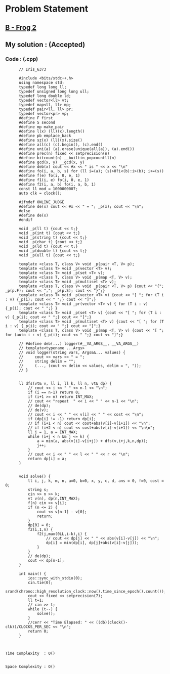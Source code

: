 # Problem Statement

## [B - Frog 2](https://atcoder.jp/contests/dp/tasks/dp_b)


## My solution :  (Accepted)

    
  
        
   ### Code : (.cpp)  
      
          // Iris_6373

          #include <bits/stdc++.h>
          using namespace std;
          typedef long long ll;
          typedef unsigned long long ull;
          typedef long double ld;
          typedef vector<ll> vt;
          typedef map<ll, ll> mp;
          typedef pair<ll, ll> pr;
          typedef vector<pr> vp;
          #define F first
          #define S second
          #define mp make_pair
          #define l(x) (ll)(x).length()
          #define pb emplace_back
          #define sz(x) (ll)(x).size()
          #define all(c) (c).begin(), (c).end()
          #define uni(a) (a).erase(unique(all(a)), (a).end())
          #define prec(n) fixed << setprecision(n)
          #define bitcount(n) __builtin_popcountll(n)
          #define gcd(x, y) __gcd(x, y)
          #define deb(x) cout << #x << " is " << x << "\n"
          #define fo(i, a, b, s) for (ll i=(a); (s)>0?i<(b):i>(b); i+=(s))
          #define f(e) fo(i, 0, e, 1)
          #define f1(i, e) fo(i, 0, e, 1)
          #define f2(i, a, b) fo(i, a, b, 1)
          const ll mod = 1000000007;
          auto clk = clock();

          #ifndef ONLINE_JUDGE
          #define de(x) cout << #x << " = "; _p(x); cout << "\n";
          #else
          #define de(x)
          #endif

          void _p(ll t) {cout << t;}
          void _p(int t) {cout << t;}
          void _p(string t) {cout << t;}
          void _p(char t) {cout << t;}
          void _p(ld t) {cout << t;}
          void _p(double t) {cout << t;}
          void _p(ull t) {cout << t;}

          template <class T, class V> void _p(pair <T, V> p);
          template <class T> void _p(vector <T> v);
          template <class T> void _p(set <T> v);
          template <class T, class V> void _p(map <T, V> v);
          template <class T> void _p(multiset <T> v);
          template <class T, class V> void _p(pair <T, V> p) {cout << "{"; _p(p.F); cout << ","; _p(p.S); cout << "}";}
          template <class T> void _p(vector <T> v) {cout << "[ "; for (T i : v) {_p(i); cout << " ";} cout << "]";}
          template <class T> void _pr(vector <T> v) { for (T i : v) {_p(i); cout << " ";} }
          template <class T> void _p(set <T> v) {cout << "[ "; for (T i : v) {_p(i); cout << " ";} cout << "]";}
          template <class T> void _p(multiset <T> v) {cout << "[ "; for (T i : v) {_p(i); cout << " ";} cout << "]";}
          template <class T, class V> void _p(map <T, V> v) {cout << "[ "; for (auto i : v) {_p(i); cout << " ";} cout << "]";}

          // #define deb(...) logger(#__VA_ARGS__, __VA_ARGS__)
          // template<typename ...Args>
          // void logger(string vars, Args&&... values) {
          //     cout << vars << " = ";
          //     string delim = "";
          //     (..., (cout << delim << values, delim = ", "));
          // }


          ll dfs(vt& v, ll i, ll k, ll n, vt& dp) {
              // cout << i << " " << n-1 << "\n";
              if (i == n-1) return 0;
              if (i+1 >= n) return INT_MAX;
              // cout << "repeat  " << i << " " << n-1 << "\n";
              // de(dp);
              // de(v);
              // cout << i << " " << v[i] << " " << cost << "\n";
              if (dp[i] != -1) return dp[i];
              // if (i+1 < n) cout << cost+abs(v[i]-v[i+1]) << "\n";
              // if (i+2 < n) cout << cost+abs(v[i]-v[i+1]) << "\n\n";
              ll j = 1, a = INT_MAX;
              while (i+j < n && j <= k) {
                  a = min(a, abs(v[i]-v[i+j]) + dfs(v,i+j,k,n,dp));
                  j++;
              }
              // cout << i << " " << l << " " << r << "\n";
              return dp[i] = a;
          }


          void solve() {  
              ll i, j, k, m, n, a=0, b=0, x, y, c, d, ans = 0, f=0, cost = 0;
              string s;
              cin >> n >> k;
              vt v(n), dp(n,INT_MAX);
              f(n) cin >> v[i];
              if (n <= 2) {
                  cout << v[n-1] - v[0];
                  return;
              }
              dp[0] = 0;
              f2(i,1,n) {
                  f2(j,max(0LL,i-k),i) {
                      // cout << dp[j] << " " << abs(v[i]-v[j]) << "\n";
                      dp[i] = min(dp[i], dp[j]+abs(v[i]-v[j]));
                  }
              }
              // de(dp);
              cout << dp[n-1];
          }

          int main() {
              ios::sync_with_stdio(0);
              cin.tie(0);
              srand(chrono::high_resolution_clock::now().time_since_epoch().count());
              cout << fixed << setprecision(7);
              ll t=1;
              // cin >> t;
              while (t--) {
                  solve();
              }
              //cerr << "Time Elapsed: " << ((db)(clock()-clk))/CLOCKS_PER_SEC << "\n";
              return 0;
          }   



    Time Complexity  : O()
                       

    Space Complexity : O()  
                       
   
  
  
